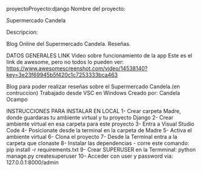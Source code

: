 proyectoProyecto:django Nombre del proyecto:

Supermercado Candela

Descripcion:

Blog Online del Supermercado Candela. Reseñas.


DATOS GENERALES
LINK Video sobre funcionamiento de la app
Este es el link de awesome, pero no todos lo pueden ver: https://www.awesomescreenshot.com/video/14538140?key=3e23f69945b5f420c1c7253333bca463


Blog para poder realizar reseñas sobre el Supermercado Candela.(en contruccion)
Trabajado desde VSC en Windows
Creado por: Candela Ocampo


INSTRUCCIONES PARA INSTALAR EN LOCAL
1- Crear carpeta Madre, donde guardaras tu ambiente virtual y tu proyecto Django
2- Crear ambiente virtual en esa carpeta para este proyecto
3- Entra a Visual Studio Code
4- Posicionate desde la terminal en la carpeta de Madre
5- Activa el ambiente virtual
6- Clona el proyecto
7- Desde la Terminal entra a la carpeta que clonaste
8- Instalar las dependencias - corre este comando: pip install -r requirements.txt
9- Crear SUPERUSER en la Termminal: python manage.py createsuperuser
10- Acceder con user y password via: 127.0.0.1:8000/admin

